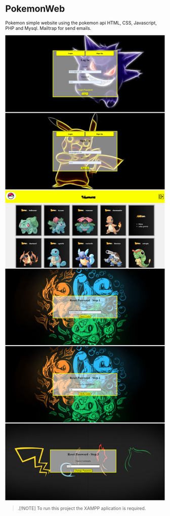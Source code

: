 # PokemonWeb
 Pokemon simple website using the pokemon api
 HTML, CSS, Javascript, PHP and Mysql.
 Mailtrap for send emails.
 
![image alt](https://github.com/schisavo/PokemonWeb/blob/main/pokemon1.PNG?raw=true)
![image alt](https://github.com/schisavo/PokemonWeb/blob/main/pokemon2.PNG?raw=true)
![image alt](https://github.com/schisavo/PokemonWeb/blob/main/pokemon3.PNG?raw=true)
![image alt](https://github.com/schisavo/PokemonWeb/blob/main/pokemon4.PNG?raw=true)
![image alt](https://github.com/schisavo/PokemonWeb/blob/main/pokemon5.PNG?raw=true)
![image alt](https://github.com/schisavo/PokemonWeb/blob/main/pokemon6.PNG?raw=true)

> .[!NOTE]
> To run this project the XAMPP aplication is required.
